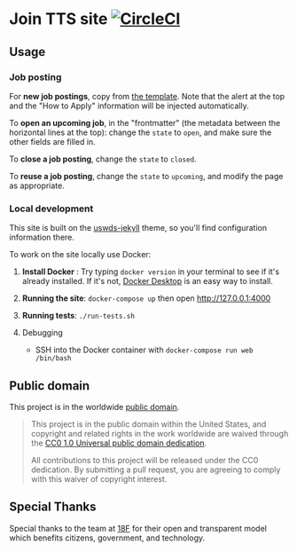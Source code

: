 # Join TTS site [![CircleCI](https://circleci.com/gh/18F/join.tts.gsa.gov.svg?style=svg)](https://circleci.com/gh/18F/join.tts.gsa.gov)

## Usage

### Job posting

For **new job postings**, copy from [the template](pages/positions/zz-template_upcoming-position.md). Note that the alert at the top and the "How to Apply" information will be injected automatically.

To **open an upcoming job**, in the "frontmatter" (the metadata between the horizontal lines at the top): change the `state` to `open`, and make sure the other fields are filled in.

To **close a job posting**, change the `state` to `closed`.

To **reuse a job posting**, change the `state` to `upcoming`, and modify the page as appropriate.

### Local development

This site is built on the [uswds-jekyll](https://github.com/18F/uswds-jekyll) theme, so you'll find configuration information there.

To work on the site locally use Docker:

1. **Install Docker** : Try typing `docker version` in your terminal to see if it's already installed. If it's not, [Docker Desktop](https://www.docker.com/products/docker-desktop) is an easy way to install.

2. **Running the site**: `docker-compose up` then open http://127.0.0.1:4000

3. **Running tests**: `./run-tests.sh`

4. Debugging
   - SSH into the Docker container with `docker-compose run web /bin/bash`

## Public domain

This project is in the worldwide [public domain](LICENSE.md).

> This project is in the public domain within the United States, and copyright and related rights in the work worldwide are waived through the [CC0 1.0 Universal public domain dedication](https://creativecommons.org/publicdomain/zero/1.0/).
>
> All contributions to this project will be released under the CC0 dedication. By submitting a pull request, you are agreeing to comply with this waiver of copyright interest.

## Special Thanks

Special thanks to the team at [18F](https://18f.gsa.gov/) for their open and transparent model which benefits citizens, government, and technology.
